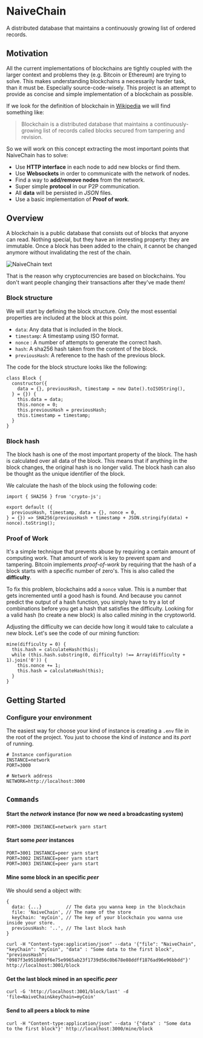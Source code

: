# NaiveChain
A distributed database that maintains a continuously growing list of ordered records.

## Motivation
All the current implementations of blockchains are tightly coupled with the larger context and problems they (e.g. Bitcoin or Ethereum) are trying to solve. This makes understanding blockchains a necessarily harder task, than it must be. Especially source-code-wisely. This project is an attempt to provide as concise and simple implementation of a blockchain as possible.

If we look for the definition of blockchain in [Wikipedia](https://en.wikipedia.org/wiki/Blockchain_(database)) we will find something like:

> Blockchain is a distributed database that maintains a continuously-growing list of records called blocks secured from tampering and revision.

So we will work on this concept extracting the most important points that NaiveChain has to solve:

* Use **HTTP interface** in each node to add new blocks or find them.
* Use **Websockets** in order to communicate with the network of nodes.
* Find a way to **add/remove nodes** from the network.
* Super simple **protocol** in our P2P communication.
* All **data** will be persisted in *JSON* files.
* Use a basic implementation of **Proof of work**.


## Overview
A blockchain is a public database that consists out of blocks that anyone can read. Nothing special, but they have an interesting property: they are immutable. Once a block has been added to the chain, it cannot be changed anymore without invalidating the rest of the chain.

![NaiveChain text](https://i.imgur.com/N3szdY7.png)

That is the reason why cryptocurrencies are based on blockchains. You don't want people changing their transactions after they've made them!


### Block structure

We will start by defining the block structure. Only the most essential properties are included at the block at this point.

* `data`: Any data that is included in the block.
* `timestamp`: A timestamp using ISO format.
* `nonce` : A number of attempts to generate the correct hash.
* `hash`: A sha256 hash taken from the content of the block.
* `previousHash`: A reference to the hash of the previous block.

The code for the block structure looks like the following:

```
class Block {
  constructor({
    data = {}, previousHash, timestamp = new Date().toISOString(),
  } = {}) {
    this.data = data;
    this.nonce = 0;
    this.previousHash = previousHash;
    this.timestamp = timestamp;
  }
}
```

### Block hash
The block hash is one of the most important property of the block. The hash is calculated over all data of the block. This means that if anything in the block changes, the original hash is no longer valid. The block hash can also be thought as the unique identifier of the block.

We calculate the hash of the block using the following code:

```
import { SHA256 } from 'crypto-js';

export default ({
  previousHash, timestamp, data = {}, nonce = 0,
} = {}) => SHA256(previousHash + timestamp + JSON.stringify(data) + nonce).toString();
```

### Proof of Work
It's a simple technique that prevents abuse by requiring a certain amount of computing work. That amount of work is key to prevent spam and tampering. Bitcoin implements *proof-of-work* by requiring that the hash of a block starts with a specific number of zero's. This is also called the **difficulty**.

To fix this problem, blockchains add a `nonce` value. This is a number that gets incremented until a good hash is found. And because you cannot predict the output of a hash function, you simply have to try a lot of combinations before you get a hash that satisfies the difficulty. Looking for a valid hash (to create a new block) is also called *mining* in the cryptoworld.

Adjusting the difficulty we can decide how long it would take to calculate a new block. Let's see the code of our mining function:

```
mine(difficulty = 0) {
  this.hash = calculateHash(this);
  while (this.hash.substring(0, difficulty) !== Array(difficulty + 1).join('0')) {
    this.nonce += 1;
    this.hash = calculateHash(this);
  }
}
```


## Getting Started

### Configure your environment
The easiest way for choose your kind of instance is creating a `.env` file in the root of the project. You just to choose the kind of *instance* and its *port* of running.

```
# Instance configuration
INSTANCE=network
PORT=3000

# Network address
NETWORK=http://localhost:3000
```


## `Commands`

#### Start the *network* instance (for now we need a broadcasting system)
```
PORT=3000 INSTANCE=network yarn start
```

#### Start some *peer* instances
```
PORT=3001 INSTANCE=peer yarn start
PORT=3002 INSTANCE=peer yarn start
PORT=3003 INSTANCE=peer yarn start
```

#### Mine some block in an specific *peer*

We should send a object with:

```
{
  data: {...}         // The data you wanna keep in the blockchain
  file: 'NaiveChain', // The name of the store
  keyChain: 'myCoin', // The key of your blockchain you wanna use inside your store.
  previousHash: '..', // The last block hash
}
```

```
curl -H "Content-type:application/json" --data '{"file": "NaiveChain", "keyChain": "myCoin", "data" : "Some data to the first block", "previousHash": "0987f3e9518d09f6e75e9965ab23f1739d56c0b678e08ddff1876ad96e96bbdd"}' http://localhost:3001/block
```

#### Get the last block mined in an specific *peer*
```
curl -G 'http://localhost:3001/block/last' -d 'file=NaiveChain&keyChain=myCoin'
```

#### Send to all peers a block to mine
```
curl -H "Content-type:application/json" --data '{"data" : "Some data to the first block"}' http://localhost:3000/mine/block
```
